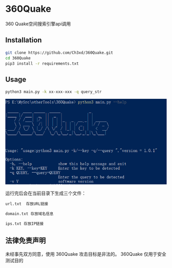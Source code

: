 # 360Quake

360 Quake空间搜索引擎api调用

## Installation

```bash
git clone https://github.com/Ch3xd/360Quake.git
cd 360Quake
pip3 install -r requirements.txt
```



## Usage

```bash
python3 main.py -k xx-xxx-xxx -q query_str
```

![image-20221215162357487](img/1.png)

运行完后会在当前目录下生成三个文件：

`url.txt  存放URL链接`

`domain.txt 存放域名信息`

`ips.txt 存放IP链接`

## 法律免责声明

未经事先双方同意，使用 360Quake 攻击目标是非法的。 360Quake 仅用于安全测试目的